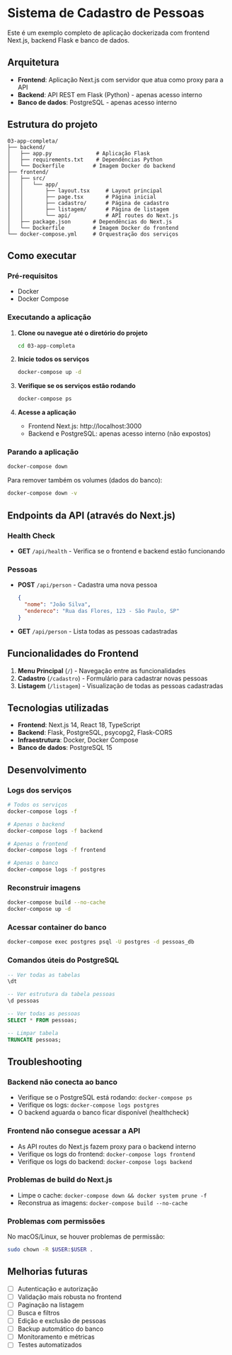 # Sistema de Cadastro de Pessoas

Este é um exemplo completo de aplicação dockerizada com frontend Next.js, backend Flask e banco de dados.

## Arquitetura

- **Frontend**: Aplicação Next.js com servidor que atua como proxy para a API
- **Backend**: API REST em Flask (Python) - apenas acesso interno
- **Banco de dados**: PostgreSQL - apenas acesso interno

## Estrutura do projeto

```
03-app-completa/
├── backend/
│   ├── app.py              # Aplicação Flask
│   ├── requirements.txt    # Dependências Python
│   └── Dockerfile         # Imagem Docker do backend
├── frontend/
│   ├── src/
│   │   └── app/
│   │       ├── layout.tsx     # Layout principal
│   │       ├── page.tsx       # Página inicial
│   │       ├── cadastro/      # Página de cadastro
│   │       ├── listagem/      # Página de listagem
│   │       └── api/           # API routes do Next.js
│   ├── package.json       # Dependências do Next.js
│   └── Dockerfile         # Imagem Docker do frontend
└── docker-compose.yml     # Orquestração dos serviços
```

## Como executar

### Pré-requisitos
- Docker
- Docker Compose

### Executando a aplicação

1. **Clone ou navegue até o diretório do projeto**
   ```bash
   cd 03-app-completa
   ```

2. **Inicie todos os serviços**
   ```bash
   docker-compose up -d
   ```

3. **Verifique se os serviços estão rodando**
   ```bash
   docker-compose ps
   ```

4. **Acesse a aplicação**
   - Frontend Next.js: http://localhost:3000
   - Backend e PostgreSQL: apenas acesso interno (não expostos)

### Parando a aplicação

```bash
docker-compose down
```

Para remover também os volumes (dados do banco):
```bash
docker-compose down -v
```

## Endpoints da API (através do Next.js)

### Health Check
- **GET** `/api/health` - Verifica se o frontend e backend estão funcionando

### Pessoas
- **POST** `/api/person` - Cadastra uma nova pessoa
  ```json
  {
    "nome": "João Silva",
    "endereco": "Rua das Flores, 123 - São Paulo, SP"
  }
  ```

- **GET** `/api/person` - Lista todas as pessoas cadastradas

## Funcionalidades do Frontend

1. **Menu Principal** (`/`) - Navegação entre as funcionalidades
2. **Cadastro** (`/cadastro`) - Formulário para cadastrar novas pessoas
3. **Listagem** (`/listagem`) - Visualização de todas as pessoas cadastradas

## Tecnologias utilizadas

- **Frontend**: Next.js 14, React 18, TypeScript
- **Backend**: Flask, PostgreSQL, psycopg2, Flask-CORS
- **Infraestrutura**: Docker, Docker Compose
- **Banco de dados**: PostgreSQL 15

## Desenvolvimento

### Logs dos serviços
```bash
# Todos os serviços
docker-compose logs -f

# Apenas o backend
docker-compose logs -f backend

# Apenas o frontend
docker-compose logs -f frontend

# Apenas o banco
docker-compose logs -f postgres
```

### Reconstruir imagens
```bash
docker-compose build --no-cache
docker-compose up -d
```

### Acessar container do banco
```bash
docker-compose exec postgres psql -U postgres -d pessoas_db
```

### Comandos úteis do PostgreSQL
```sql
-- Ver todas as tabelas
\dt

-- Ver estrutura da tabela pessoas
\d pessoas

-- Ver todas as pessoas
SELECT * FROM pessoas;

-- Limpar tabela
TRUNCATE pessoas;
```

## Troubleshooting

### Backend não conecta ao banco
- Verifique se o PostgreSQL está rodando: `docker-compose ps`
- Verifique os logs: `docker-compose logs postgres`
- O backend aguarda o banco ficar disponível (healthcheck)

### Frontend não consegue acessar a API
- As API routes do Next.js fazem proxy para o backend interno
- Verifique os logs do frontend: `docker-compose logs frontend`
- Verifique os logs do backend: `docker-compose logs backend`

### Problemas de build do Next.js
- Limpe o cache: `docker-compose down && docker system prune -f`
- Reconstrua as imagens: `docker-compose build --no-cache`

### Problemas com permissões
No macOS/Linux, se houver problemas de permissão:
```bash
sudo chown -R $USER:$USER .
```

## Melhorias futuras

- [ ] Autenticação e autorização
- [ ] Validação mais robusta no frontend
- [ ] Paginação na listagem
- [ ] Busca e filtros
- [ ] Edição e exclusão de pessoas
- [ ] Backup automático do banco
- [ ] Monitoramento e métricas
- [ ] Testes automatizados
